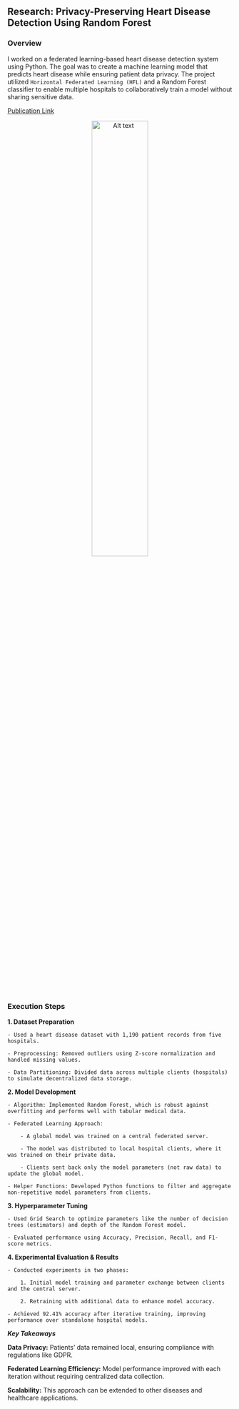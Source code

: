 ## Research: Privacy-Preserving Heart Disease Detection Using Random Forest

### Overview
I worked on a federated learning-based heart disease detection system using Python. The goal was to create a machine learning model that predicts heart disease while ensuring patient data privacy. The project utilized `Horizontal Federated Learning (HFL)` and a Random Forest classifier to enable multiple hospitals to collaboratively train a model without sharing sensitive data.

[Publication Link](https://www.researchgate.net/publication/365104414_A_Horizontal_Federated_Random_Forest_for_Heart_Disease_Detection_from_Decentralized_Local_Data)


<p align="center"><img title="a title" alt="Alt text" src="https://www.dailydoseofds.com/content/images/2023/11/federated-gif.gif" width="50%"></p>



### Execution Steps

**1. Dataset Preparation**

    - Used a heart disease dataset with 1,190 patient records from five hospitals.
    
    - Preprocessing: Removed outliers using Z-score normalization and handled missing values.
    
    - Data Partitioning: Divided data across multiple clients (hospitals) to simulate decentralized data storage.
    
**2. Model Development**

    - Algorithm: Implemented Random Forest, which is robust against overfitting and performs well with tabular medical data.
    
    - Federated Learning Approach:
    
        - A global model was trained on a central federated server.
        
        - The model was distributed to local hospital clients, where it was trained on their private data.
        
        - Clients sent back only the model parameters (not raw data) to update the global model.
        
    - Helper Functions: Developed Python functions to filter and aggregate non-repetitive model parameters from clients.
    
**3. Hyperparameter Tuning**

    - Used Grid Search to optimize parameters like the number of decision trees (estimators) and depth of the Random Forest model.
    
    - Evaluated performance using Accuracy, Precision, Recall, and F1-score metrics.
    
**4. Experimental Evaluation & Results**

    - Conducted experiments in two phases:
    
        1. Initial model training and parameter exchange between clients and the central server.
        
        2. Retraining with additional data to enhance model accuracy.
        
    - Achieved 92.41% accuracy after iterative training, improving performance over standalone hospital models.


***Key Takeaways***

**Data Privacy:** Patients’ data remained local, ensuring compliance with regulations like GDPR. 

**Federated Learning Efficiency:** Model performance improved with each iteration without requiring centralized data collection. 

**Scalability:** This approach can be extended to other diseases and healthcare applications.
